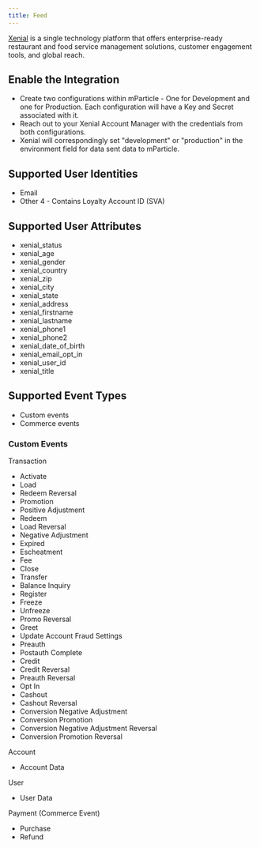```yaml
---
title: Feed
---
```


[Xenial](https://www.xenial.com/) is a single technology platform that offers enterprise-ready restaurant and food service management solutions, customer engagement tools, and global reach.

## Enable the Integration
* Create two configurations within mParticle - One for Development and one for Production. Each configuration will have a Key and Secret associated with it. 
* Reach out to your Xenial Account Manager with the credentials from both configurations. 
* Xenial will correspondingly set "development" or "production" in the environment field for data sent data to mParticle. 

## Supported User Identities
* Email
* Other 4 - Contains Loyalty Account ID (SVA)

## Supported User Attributes
* xenial_status
* xenial_age
* xenial_gender
* xenial_country
* xenial_zip
* xenial_city
* xenial_state
* xenial_address
* xenial_firstname
* xenial_lastname
* xenial_phone1
* xenial_phone2
* xenial_date_of_birth
* xenial_email_opt_in
* xenial_user_id
* xenial_title

## Supported Event Types

* Custom events
* Commerce events

### Custom Events

Transaction

* Activate                 	 
* Load                     	 
* Redeem Reversal          	 
* Promotion                	 
* Positive Adjustment      	 
* Redeem                   	 
* Load Reversal            	 
* Negative Adjustment      	 
* Expired                  	 
* Escheatment              	 
* Fee                      	 
* Close                    	 
* Transfer                 	 
* Balance Inquiry          	 
* Register                 	 
* Freeze                   	 
* Unfreeze                 	 
* Promo Reversal           	 
* Greet                    	 
* Update Account Fraud Settings
* Preauth                  	 
* Postauth Complete        	 
* Credit                   	 
* Credit Reversal          	 
* Preauth Reversal         	 
* Opt In                   	 
* Cashout                  	 
* Cashout Reversal         	 
* Conversion Negative Adjustment
* Conversion Promotion
* Conversion Negative Adjustment Reversal
* Conversion Promotion Reversal

Account

* Account Data

User

* User Data

Payment (Commerce Event)

* Purchase
* Refund
